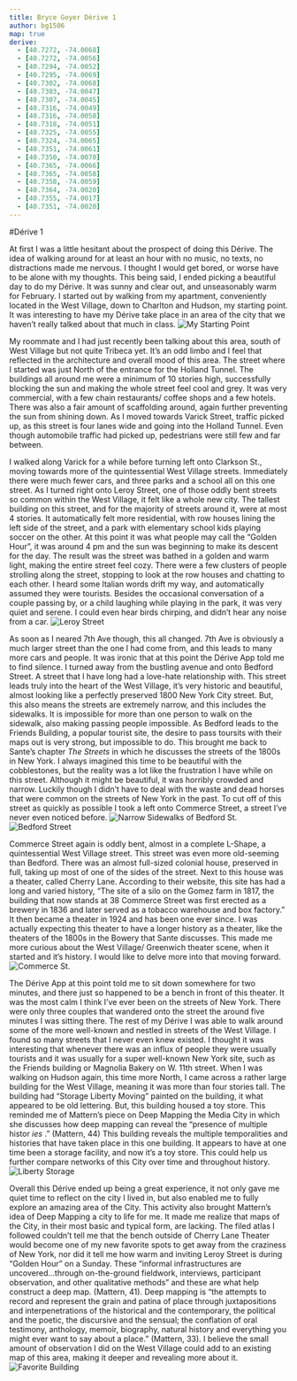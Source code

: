 ```yaml
---
title: Bryce Goyer Dérive 1
author: bg1506
map: true
derive:
  - [40.7272, -74.0068]
  - [40.7272, -74.0056]
  - [40.7294, -74.0052]
  - [40.7295, -74.0069]
  - [40.7302, -74.0068]
  - [40.7303, -74.0047]
  - [40.7307, -74.0045]
  - [40.7316, -74.0049]
  - [40.7316, -74.0058]
  - [40.7318, -74.0051]
  - [40.7325, -74.0055]
  - [40.7324, -74.0065]
  - [40.7351, -74.0061]
  - [40.7350, -74.0070]
  - [40.7365, -74.0066]
  - [40.7365, -74.0058]
  - [40.7358, -74.0059]
  - [40.7364, -74.0020]
  - [40.7355, -74.0017]
  - [40.7351, -74.0020]
---
```


#Dérive 1

At first I was a little hesitant about the prospect of doing this Dérive. The idea of walking around for at least an hour with no music, no texts, no distractions made me nervous. I thought I would get bored, or worse have to be alone with my thoughts. This being said, I ended picking a beautiful day to do my Dérive. It was sunny and clear out, and unseasonably warm for February. I started out by walking from my apartment, conveniently located in the West Village, down to Charlton and Hudson, my starting point. It was interesting to have my Dérive take place in an area of the city that we haven’t really talked about that much in class.
![My Starting Point](https://i.imgur.com/EMDDDf3.jpg)

  My roommate and I had just recently been talking about this area, south of West Village but not quite Tribeca yet. It’s an odd limbo and I feel that reflected in the architecture and overall mood of this area. The street where I started was just North of the entrance for the Holland Tunnel. The buildings all around me were a minimum of 10 stories high, successfully blocking the sun and making the whole street feel cool and grey. It was very commercial, with a few chain restaurants/ coffee shops and a few hotels. There was also a fair amount of scaffolding around, again further preventing the sun from shining down. As I moved towards Varick Street, traffic picked up, as this street is four lanes wide and going into the Holland Tunnel. Even though automobile traffic had picked up, pedestrians were still few and far between.

  I walked along Varick for a while before turning left onto Clarkson St., moving towards more of the quintessential West Village streets. Immediately there were much fewer cars, and three parks and a school all on this one street. As I turned right onto Leroy Street, one of those oddly bent streets so common within the West Village, it felt like a whole new city. The tallest building on this street, and for the majority of streets around it, were at most 4 stories. It automatically felt more residential, with row houses lining the left side of the street, and a park with elementary school kids playing soccer on the other. At this point it was what people may call the “Golden Hour”, it was around 4 pm and the sun was beginning to make its descent for the day. The result was the street was bathed in a golden and warm light, making the entire street feel cozy. There were a few clusters of people strolling along the street, stopping to look at the row houses and chatting to each other. I heard some Italian words drift my way, and automatically assumed they were tourists. Besides the occasional conversation of a couple passing by, or a child laughing while playing in the park, it was very quiet and serene. I could even hear birds chirping, and didn’t hear any noise from a car.
![Leroy Street](https://i.imgur.com/ZFTHiCI.jpg)

  As soon as I neared 7th Ave though, this all changed. 7th Ave is obviously a much larger street than the one I had come from, and this leads to many more cars and people. It was ironic that at this point the Dérive App told me to find silence. I turned away from the bustling avenue and onto Bedford Street. A street that I have long had a love-hate relationship with. This street leads truly into the heart of the West Village, it’s very historic and beautiful, almost looking like a perfectly preserved 1800 New York City street. But, this also means the streets are extremely narrow, and this includes the sidewalks. It is impossible for more than one person to walk on the sidewalk, also making passing people impossible. As Bedford leads to the Friends Building, a popular tourist site, the desire to pass toursits with their maps out is very strong, but impossible to do. This brought me back to Sante’s chapter _The Streets_ in which he discusses the streets of the 1800s in New York. I always imagined this time to be beautiful with the cobblestones, but the reality was a lot like the frustration I have while on this street. Although it might be beautiful, it was horribly crowded and narrow. Luckily though I didn’t have to deal with the waste and dead horses that were common on the streets of New York in the past. To cut off of this street as quickly as possible I took a left onto Commerce Street, a street I’ve never even noticed before.
  ![Narrow Sidewalks of Bedford St.](https://i.imgur.com/FvIDH5W.jpg)
![Bedford Street](https://i.imgur.com/QlZmd7s.jpg)

  Commerce Street again is oddly bent, almost in a complete L-Shape, a quintessential West Village street. This street was even more old-seeming than Bedford. There was an almost full-sized colonial house, preserved in full, taking up most of one of the sides of the street. Next to this house was a theater, called Cherry Lane. According to their website, this site has had a long and varied history, “The site of a silo on the Gomez farm in 1817, the building that now stands at 38 Commerce Street was first erected as a brewery in 1836 and later served as a tobacco warehouse and box factory.” It then became a theater in 1924 and has been one ever since. I was actually expecting this theater to have a longer history as a theater, like the theaters of the 1800s in the Bowery that Sante discusses. This made me more curious about the West Village/ Greenwich theater scene, when it started and it’s history. I would like to delve more into that moving forward.
![Commerce St.](https://i.imgur.com/f5ZHz6d.jpg)

  The Dérive App at this point told me to sit down somewhere for two minutes, and there just so happened to be a bench in front of this theater. It was the most calm I think I’ve ever been on the streets of New York. There were only three couples that wandered onto the street the around five minutes I was sitting there. The rest of my Dérive I was able to walk around some of the more well-known and nestled in streets of the West Village. I found so many streets that I never even knew existed. I thought it was interesting that whenever there was an influx of people they were usually tourists and it was usually for a super well-known New York site, such as the Friends building or Magnolia Bakery on W. 11th street. When I was walking on Hudson again, this time more North, I came across a rather large building for the West Village, meaning it was more than four stories tall. The building had “Storage Liberty Moving” painted on the building, it what appeared to be old lettering. But, this building housed a toy store. This reminded me of Mattern’s piece on Deep Mapping the Media City in which she discusses how deep mapping can reveal the “presence of multiple histor _ies_ .” (Mattern, 44) This building reveals the multiple temporalities and histories that have taken place in this one building. It appears to have at one time been a storage facility, and now it’s a toy store. This could help us further compare networks of this City over time and throughout history.
![Liberty Storage](https://i.imgur.com/DKVohbu.jpg)

  Overall this Dérive ended up being a great experience, it not only gave me quiet time to reflect on the city I lived in, but also enabled me to fully explore an amazing area of the City. This activity also brought Mattern’s idea of Deep Mapping a city to life for me. It made me realize that maps of the City, in their most basic and typical form, are lacking. The filed atlas I followed couldn’t tell me that the bench outside of Cherry Lane Theater would become one of my new favorite spots to get away from the craziness of New York, nor did it tell me how warm and inviting Leroy Street is during “Golden Hour” on a Sunday. These “informal infrastructures are uncovered…through on-the-ground fieldwork, interviews, participant observation, and other qualitative methods” and these are what help construct a deep map. (Mattern, 41). Deep mapping is “the attempts to record and represent the grain and patina of place through juxtapositions and interpenetrations of the historical and the contemporary, the political and the poetic, the discursive and the sensual; the conflation of oral testimony, anthology, memoir, biography, natural history and everything you might ever want to say about a place.” (Mattern, 33). I believe the small amount of observation I did on the West Village could add to an existing map of this area, making it deeper and revealing more about it.
  ![Favorite Building](https://i.imgur.com/xouptiA.jpg)
